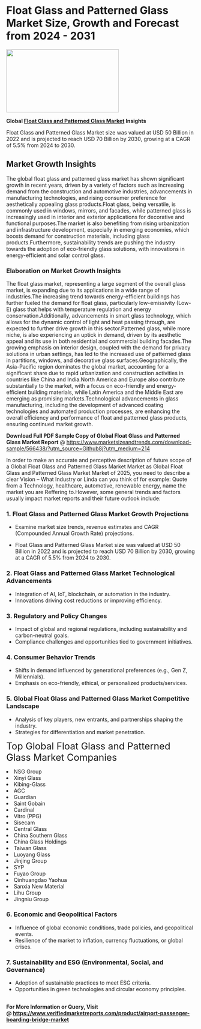 <H1>Float Glass and Patterned Glass Market Size, Growth and Forecast from 2024 - 2031</H1><img class="aligncenter size-medium wp-image-584254" src="https://thirdeyenews.in/wp-content/uploads/2024/09/Global-Market-Research-300x168.jpeg" alt="" width="300" height="168" /><p><strong>Global&nbsp;<a href="https://www.marketsizeandtrends.com/download-sample/566438/?utm_source=Github8j?utm_medium=214">Float Glass and Patterned Glass Market</a> Insights</strong></p><p>Float Glass and Patterned Glass Market size was valued at USD 50 Billion in 2022 and is projected to reach USD 70 Billion by 2030, growing at a CAGR of 5.5% from 2024 to 2030.</p><p><h2>Market Growth Insights</h2> The global float glass and patterned glass market has shown significant growth in recent years, driven by a variety of factors such as increasing demand from the construction and automotive industries, advancements in manufacturing technologies, and rising consumer preference for aesthetically appealing glass products.Float glass, being versatile, is commonly used in windows, mirrors, and facades, while patterned glass is increasingly used in interior and exterior applications for decorative and functional purposes.The market is also benefiting from rising urbanization and infrastructure development, especially in emerging economies, which boosts demand for construction materials, including glass products.Furthermore, sustainability trends are pushing the industry towards the adoption of eco-friendly glass solutions, with innovations in energy-efficient and solar control glass.<h3>Elaboration on Market Growth Insights</h3> The float glass market, representing a large segment of the overall glass market, is expanding due to its applications in a wide range of industries.The increasing trend towards energy-efficient buildings has further fueled the demand for float glass, particularly low-emissivity (Low-E) glass that helps with temperature regulation and energy conservation.Additionally, advancements in smart glass technology, which allows for the dynamic control of light and heat passing through, are expected to further drive growth in this sector.Patterned glass, while more niche, is also experiencing an uptick in demand, driven by its aesthetic appeal and its use in both residential and commercial building facades.The growing emphasis on interior design, coupled with the demand for privacy solutions in urban settings, has led to the increased use of patterned glass in partitions, windows, and decorative glass surfaces.Geographically, the Asia-Pacific region dominates the global market, accounting for a significant share due to rapid urbanization and construction activities in countries like China and India.North America and Europe also contribute substantially to the market, with a focus on eco-friendly and energy-efficient building materials, while Latin America and the Middle East are emerging as promising markets.Technological advancements in glass manufacturing, including the development of advanced coating technologies and automated production processes, are enhancing the overall efficiency and performance of float and patterned glass products, ensuring continued market growth.<p><span class=""><strong>Download Full PDF Sample Copy of Global Float Glass and Patterned Glass Market Report</strong> @ <a href="https://www.marketsizeandtrends.com/download-sample/566438/?utm_source=Github8j?utm_medium=214" target="_blank">https://www.marketsizeandtrends.com/download-sample/566438/?utm_source=Github8j?utm_medium=214</a></span></p><p>In order to make an accurate and perceptive description of future scope of a Global&nbsp;Float Glass and Patterned Glass Market Market as Global&nbsp;Float Glass and Patterned Glass Market Market of 2025, you need to describe a clear Vision &ndash; What Industry or Linda can you think of for example: Quote from a Technology, healthcare, automotive, renewable energy, name the market you are Reffering to.However, some general trends and factors usually impact market reports and their future outlook include:</p><h3>1.&nbsp;<strong>Float Glass and Patterned Glass Market Growth Projections</strong></h3><ul><li>Examine market size trends, revenue estimates and CAGR (Compounded Annual Growth Rate) projections.</li><li><p>Float Glass and Patterned Glass Market size was valued at USD 50 Billion in 2022 and is projected to reach USD 70 Billion by 2030, growing at a CAGR of 5.5% from 2024 to 2030.</p></li></ul><h3>2.&nbsp;<strong>Float Glass and Patterned Glass Market Technological Advancements</strong></h3><ul><li>Integration of AI, IoT, blockchain, or automation in the industry.</li><li>Innovations driving cost reductions or improving efficiency.</li></ul><h3>3.&nbsp;<strong>Regulatory and Policy Changes</strong></h3><ul><li>Impact of global and regional regulations, including sustainability and carbon-neutral goals.</li><li>Compliance challenges and opportunities tied to government initiatives.</li></ul><h3>4.&nbsp;<strong>Consumer Behavior Trends</strong></h3><ul><li>Shifts in demand influenced by generational preferences (e.g., Gen Z, Millennials).</li><li>Emphasis on eco-friendly, ethical, or personalized products/services.</li></ul><h3>5.&nbsp;<strong>Global Float Glass and Patterned Glass Market Competitive Landscape</strong></h3><ul><li>Analysis of key players, new entrants, and partnerships shaping the industry.</li><li>Strategies for differentiation and market penetration.</li></ul><p data-pm-slice="1 1 []"><span style="color: inherit; font-family: inherit; font-size: 25px;">Top Global Float Glass and Patterned Glass Market Companies</span></p><div class="" data-test-id=""><p><li>NSG Group</li><li> Xinyi Glass</li><li> Kibing-Glass</li><li> AGC</li><li> Guardian</li><li> Saint Gobain</li><li> Cardinal</li><li> Vitro (PPG)</li><li> Sisecam</li><li> Central Glass</li><li> China Southern Glass</li><li> China Glass Holdings</li><li> Taiwan Glass</li><li> Luoyang Glass</li><li> Jinjing Group</li><li> SYP</li><li> Fuyao Group</li><li> Qinhuangdao Yaohua</li><li> Sanxia New Material</li><li> Lihu Group</li><li> Jingniu Group</li></p></div><h3>6.&nbsp;<strong>Economic and Geopolitical Factors</strong></h3><ul><li>Influence of global economic conditions, trade policies, and geopolitical events.</li><li>Resilience of the market to inflation, currency fluctuations, or global crises.</li></ul><h3>7.&nbsp;<strong>Sustainability and ESG (Environmental, Social, and Governance)</strong></h3><ul><li>Adoption of sustainable practices to meet ESG criteria.</li><li>Opportunities in green technologies and circular economy principles.</li></ul><h2><strong style="font-size: 14px;">For More Information or Query, Visit @&nbsp;</strong><a style="background-color: #ffffff; font-size: 14px;" href="https://www.marketsizeandtrends.com/report/float-glass-and-patterned-glass-market/" target="_blank">https://www.verifiedmarketreports.com/product/airport-passenger-boarding-bridge-market</a></h2>